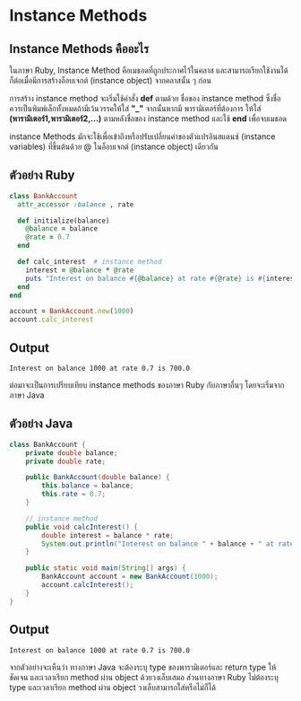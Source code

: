 # Instance Methods
## Instance Methods คืออะไร
ในภาษา Ruby, Instance Method คือเมธอดที่ถูกประกาศไว้ในคลาส และสามารถเรียกใช้งานได้ก็ต่อเมื่อมีการสร้างอ็อบเจกต์ (instance object) จากคลาสนั้น ๆ ก่อน 

การสร้าง instance method จะเริ่มใช้คำสั่ง __def__ ตามด้วย ชื่อของ instance method ซึ่งชื่อควรเป็นพิมพ์เล็กทั้งหมดถ้ามีเว้นวรรคให้ใส่ __"_"__ จากนั้นหากมี พารามิเตอร์ที่ต้องการ ให้ใส่ __(พารามิเตอร์1,พารามิเตอร์2,...)__ ตามหลังชื่อของ instance method และใช้ __end__ เพื่อจบเมธอด

instance Methods มักจะใช้เพื่อเข้าถึงหรือปรับเปลี่ยนค่าของตัวแปรอินสแตนซ์ (instance variables) ที่ขึ้นต้นด้วย @ ในอ็อบเจกต์ (instance object) เดียวกัน

## ตัวอย่าง Ruby
```ruby
class BankAccount
  attr_accessor :balance , rate

  def initialize(balance)
    @balance = balance
    @rate = 0.7
  end

  def calc_interest  # instance method
    interest = @balance * @rate
    puts "Interest on balance #{@balance} at rate #{@rate} is #{interest}"
  end
end

account = BankAccount.new(1000)
account.calc_interest
```
## Output
```
Interest on balance 1000 at rate 0.7 is 700.0
```
ต่อมาจะเป็นการเปรียบเทียบ instance methods ของภาษา Ruby กับภาษาอื่นๆ โดยจะเริ่มจากภาษา Java
## ตัวอย่าง Java
```Java
class BankAccount {
    private double balance;
    private double rate;

    public BankAccount(double balance) {
        this.balance = balance;
        this.rate = 0.7;
    }

    // instance method
    public void calcInterest() {
        double interest = balance * rate;
        System.out.println("Interest on balance " + balance + " at rate " + rate + " is " + interest);
    }

    public static void main(String[] args) {
        BankAccount account = new BankAccount(1000);
        account.calcInterest();
    }
}
```
## Output
```
Interest on balance 1000 at rate 0.7 is 700.0
```
จากตัวอย่างจะเห็นว่า ทางภาษา Java จะต้องระบุ type ของพารามิเตอร์และ return type ให้ชัดเจน และเวลาเรียก method ผ่าน object ด้วยวงเล็บเสมอ ส่วนทางภาษา Ruby ไม่ต้องระบุ type และเวลาเรียก method ผ่าน object วงเล็บสามารถใส่หรือไม่ก็ได้
